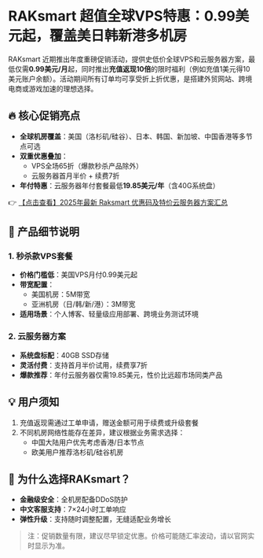 # RAKsmart 超值全球VPS特惠：0.99美元起，覆盖美日韩新港多机房

RAKsmart 近期推出年度重磅促销活动，提供史低价全球VPS和云服务器方案，最低仅需**0.99美元/月**起，同时推出**充值返现10倍**的限时福利（例如充值1美元得10美元账户余额）。活动期间所有订单均可享受折上折优惠，是搭建外贸网站、跨境电商或游戏加速的理想选择。

## 🔥 核心促销亮点
- **全球机房覆盖**：美国（洛杉矶/硅谷）、日本、韩国、新加坡、中国香港等多节点可选
- **双重优惠叠加**：
  - VPS全场65折（爆款秒杀产品除外）
  - 云服务器首月半价 + 续费7折
- **年付特惠**：云服务器年付套餐最低**19.85美元/年**（含40G系统盘）

👉 [【点击查看】2025年最新 Raksmart 优惠码及特价云服务器方案汇总](https://bit.ly/raksmart)

## 📌 产品细节说明
### 1. 秒杀款VPS套餐
- **价格门槛低**：美国VPS月付0.99美元起
- **带宽配置**：
  - 美国机房：5M带宽
  - 亚洲机房（日/韩/新/港）：3M带宽
- **适用场景**：个人博客、轻量级应用部署、跨境业务测试环境

### 2. 云服务器方案
- **系统盘标配**：40GB SSD存储
- **灵活付费**：支持首月半价试用，续费享7折
- **爆款推荐**：年付云服务器仅需19.85美元，性价比远超市场同类产品

## 💡 用户须知
1. 充值返现需通过工单申请，赠送金额可用于续费或升级套餐
2. 不同机房网络性能存在差异，建议根据业务需求选择：
   - 中国大陆用户优先考虑香港/日本节点
   - 欧美用户推荐洛杉矶/硅谷机房

## 🚀 为什么选择RAKsmart？
- **金融级安全**：全机房配备DDoS防护
- **中文客服支持**：7×24小时工单响应
- **弹性升级**：支持随时调整配置，无缝适配业务增长

> 注：促销数量有限，建议尽早锁定优惠。价格可能随汇率波动，请以官网实时显示为准。